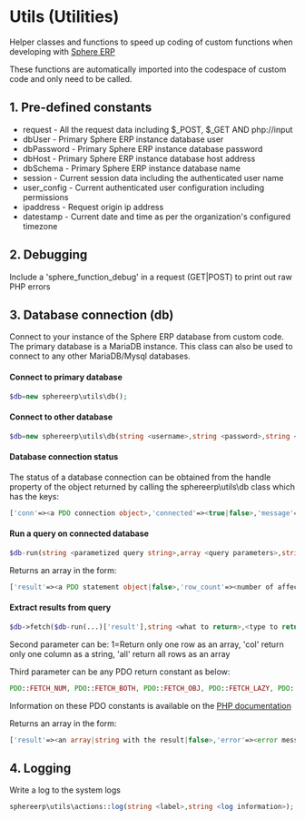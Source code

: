 # Utils (Utilities)

Helper classes and functions to speed up coding of custom functions when developing with [Sphere ERP](https://www.sphereerp.com)

These functions are automatically imported into the codespace of custom code and only need to be called.

## 1. Pre-defined constants
* request - All the request data including $_POST, $_GET AND php://input
* dbUser - Primary Sphere ERP instance database user
* dbPassword - Primary Sphere ERP instance database password
* dbHost - Primary Sphere ERP instance database host address
* dbSchema - Primary Sphere ERP instance database name
* session - Current session data including the authenticated user name
* user_config - Current authenticated user configuration including permissions
* ipaddress - Request origin ip address
* datestamp - Current date and time as per the organization's configured timezone

## 2. Debugging
Include a 'sphere_function_debug' in a request (GET|POST) to print out raw PHP errors

## 3. Database connection (db)
Connect to your instance of the Sphere ERP database from custom code. The primary database is a MariaDB instance. 
This class can also be used to connect to any other MariaDB/Mysql databases.

#### Connect to primary database
```php
$db=new sphereerp\utils\db();
```

#### Connect to other database
```php
$db=new sphereerp\utils\db(string <username>,string <password>,string <host>,string <character set>,string <database>);
```

#### Database connection status
The status of a database connection can be obtained from the handle property of the object returned by calling the sphereerp\utils\db class which has the keys:
```php
['conn'=><a PDO connection object>,'connected'=><true|false>,'message'=><error message from connection attempt>]
```
#### Run a query on connected database
```php
$db-run(string <parametized query string>,array <query parameters>,string optional <database to use>);
```
Returns an array in the form:
```php
['result'=><a PDO statement object|false>,'row_count'=><number of affected/returned rows|false>,'error'=><error message from the query or false>]
```
#### Extract results from query
```php
$db->fetch($db-run(...)['result'],string <what to return>,<type to return>)
```
Second parameter can be:
1=Return only one row as an array, 'col' return only one column as a string, 'all' return all rows as an array

Third parameter can be any PDO return constant as below:
```php
PDO::FETCH_NUM, PDO::FETCH_BOTH, PDO::FETCH_OBJ, PDO::FETCH_LAZY, PDO::FETCH_ASSOC, PDO::FETCH_COLUMN, PDO::FETCH_KEY_PAIR, PDO::FETCH_UNIQUE, PDO::FETCH_GROUP
```
Information on these PDO constants is available on the [PHP documentation](https://www.php.net/manual/en/pdostatement.fetch.php)

Returns an array in the form:
```php
['result'=><an array|string with the result|false>,'error'=><error message from the execution|false>]
```
## 4. Logging
Write a log to the system logs
```php
sphereerp\utils\actions::log(string <label>,string <log information>);
```
